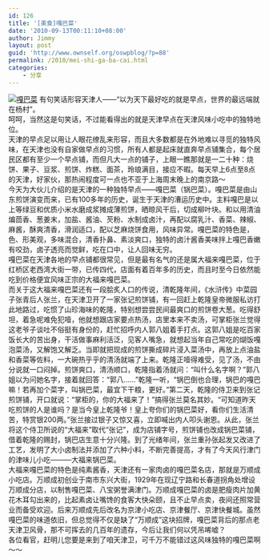 ```yaml
---
id: 126
title: '[美食]嘎巴菜'
date: '2010-09-13T00:11:10+08:00'
author: Jimmy
layout: post
guid: 'http://www.ownself.org/oswpblog/?p=88'
permalink: /2010/mei-shi-ga-ba-cai.html
categories:
    - 分享
---
```


[![嘎巴菜](/wp-content/uploads/2010/493e34fe7b07_2B4/guobacai_thumb.jpg "嘎巴菜")](/wp-content/uploads/2010/493e34fe7b07_2B4/guobacai.jpg) 有句笑话形容天津人——“以为天下最好吃的就是早点，世界的最远端就在杨村”。   
 呵呵，当然这是句笑话，不过能看得出的就是天津早点在天津风味小吃中的独特地位。   
 天津的早点足以用让人眼花缭乱来形容，而且大多数都是在外地难以寻觅的独特风味，在天津也没有自家做早点的习惯，所有人都是起床就直奔早点铺集合，每个居民区都有至少一个早点铺，而但凡大一点的铺子，上眼一瞧那就是一二十种：烧饼、果子、豆浆、煎饼、炸糕、面茶，玲琅满目，接应不暇。每天早上6点至8点的天津，好家伙，那热闹程度可一点也不亚于上海周末晚上的南京路～   
 今天为大伙儿介绍的是天津的一种独特早点——嘎巴菜（锅巴菜）。嘎巴菜是由山东煎饼演变而来，已有100多年的历史，诞生于天津的漕运历史中。主料嘎巴是以上等绿豆和优质小米水磨成浆摊成薄煎饼，晒晾风干后，切成柳叶块。和以用清油煸茴香、葱姜末，加盐、酱油、芡粉、水制成卤汁，再配以腐乳汁、香菜、辣椒、麻酱，酥爽清香，滑润适口，配以芝麻烧饼食用，风味异常。嘎巴菜的特色是，色、形美观，多味混合，清香扑鼻、素淡爽口，独特的卤汁酱香美味拌上嘎巴香嫩有咬劲，卤子透亮而觉鲜，吃在口中，让人回味无穷。   
 嘎巴菜在天津各地的早点铺都很常见，但是最有名气的还是属大福来嘎巴菜，位于红桥区老西湾大街一带，已传四代，店面有着百年多的历史，而且时至今日依然能吃到价格便宜风味正宗的大福来嘎巴菜。   
 而关于这大福来嘎巴菜还有一段脍炙人口的传说，清乾隆年间，《水浒传》中菜园子张青后人张兰，在天津卫开了一家张记煎饼铺，有一回赶上乾隆皇帝微服私访打此地路过，吃惯了山珍海味的乾隆，特别想尝尝民间最爽口的煎饼卷大葱。吃得舒坦，着急呢难免犯噎，他就想跟店家要点热汤，店里本来不卖汤，可掌柜张兰觉得这老爷子谈吐不俗挺有身份的，赶忙招呼内人郭八姐着手打点。这郭八姐是吃百家饭长大的苦出身，干活做事麻利活泛，见客人嘴急，就想起当年自己常吃的煳饭嘎泡菜汤，又解饱又解乏。当即就把现成的煎饼撕成碎片浸入菜汤中，再放上点油盐和香菜等佐料，一大碗热乎乎的清汤就端了上来。乾隆正噎得难受，见了汤，不由分说就一口闷掉。煎饼爽口，清汤顺口，乾隆指着汤就问：“叫什么名字啊？”郭八姐以为问她名字，接着就回答：“郭八……”乾隆一听，“锅巴倒也合理，锅巴的嘎巴嘛！若再加个菜字，叫锅巴菜，最宜下干粮，更好。”第二天，乾隆的侍卫来到张记煎饼铺，开口就说：“掌柜的，你的大福来了！”搞得张兰莫名其妙。“可知道昨天吃煎饼的人是谁吗？是当今皇上乾隆爷！皇上夸你们的锅巴菜好，看你们生活清苦，特赏银200两。”张兰接过银子又惊又喜，立即喊出内人叩头谢恩。从此，张兰将这个侍卫所说的“大福来”取代“张记”，成为店铺字号，煎饼铺也改成锅巴菜铺，借着乾隆的赐封，锅巴店生意十分兴隆。到了光绪年间，张兰重孙张起发又改进了工艺，发明了大小卤制法并添加了六种小料，不断完善提高，才有了今天风行津门的津味儿小吃———大福来锅巴菜。   
 大福来嘎巴菜的特色是纯素酱香，天津还有一家肉卤的嘎巴菜名店，那就是万顺成小吃店。万顺成初创业于南市东兴大街，1929年在现辽宁路和长春道拐角处增设万顺成分店，以制售嘎巴菜、八宝粥誉满津门。万顺成嘎巴菜的卤是肥瘦肉片加黄花木耳勾出来的，比起素卤让嘴馋的食客大快朵颐，且不止早点卖，夜间还照常营业而备受欢迎。后来万顺成先后改名为京津小吃店、京津餐厅、京津快餐城。虽然嘎巴菜的味道依旧，但总觉得不仅是缺了“万顺成”这块招牌，嘎巴菜背后的那点老天津卫风骨，那不可挥去的几百年的遗存，今后让我们何以凭吊唏嘘？   
 各位看官，赶明儿您要是来到了咱天津卫，可千万不能错过这风味独特的嘎巴菜啊～～